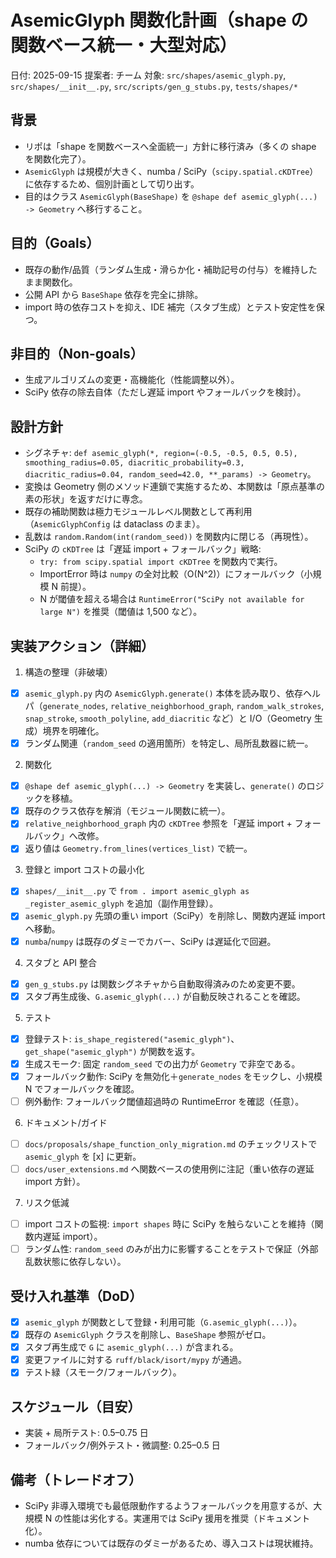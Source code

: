 # AsemicGlyph 関数化計画（shape の関数ベース統一・大型対応）

日付: 2025-09-15
提案者: チーム
対象: `src/shapes/asemic_glyph.py`, `src/shapes/__init__.py`, `src/scripts/gen_g_stubs.py`, `tests/shapes/*`

## 背景
- リポは「shape を関数ベースへ全面統一」方針に移行済み（多くの shape を関数化完了）。
- `AsemicGlyph` は規模が大きく、numba / SciPy（`scipy.spatial.cKDTree`）に依存するため、個別計画として切り出す。
- 目的はクラス `AsemicGlyph(BaseShape)` を `@shape def asemic_glyph(...) -> Geometry` へ移行すること。

## 目的（Goals）
- 既存の動作/品質（ランダム生成・滑らか化・補助記号の付与）を維持したまま関数化。
- 公開 API から `BaseShape` 依存を完全に排除。
- import 時の依存コストを抑え、IDE 補完（スタブ生成）とテスト安定性を保つ。

## 非目的（Non-goals）
- 生成アルゴリズムの変更・高機能化（性能調整以外）。
- SciPy 依存の除去自体（ただし遅延 import やフォールバックを検討）。

## 設計方針
- シグネチャ: `def asemic_glyph(*, region=(-0.5, -0.5, 0.5, 0.5), smoothing_radius=0.05, diacritic_probability=0.3, diacritic_radius=0.04, random_seed=42.0, **_params) -> Geometry`。
- 変換は Geometry 側のメソッド連鎖で実施するため、本関数は「原点基準の素の形状」を返すだけに専念。
- 既存の補助関数は極力モジュールレベル関数として再利用（`AsemicGlyphConfig` は dataclass のまま）。
- 乱数は `random.Random(int(random_seed))` を関数内に閉じる（再現性）。
- SciPy の `cKDTree` は「遅延 import + フォールバック」戦略:
  - `try: from scipy.spatial import cKDTree` を関数内で実行。
  - ImportError 時は `numpy` の全対比較（O(N^2)）にフォールバック（小規模 N 前提）。
  - N が閾値を超える場合は `RuntimeError("SciPy not available for large N")` を推奨（閾値は 1,500 など）。

## 実装アクション（詳細）
1) 構造の整理（非破壊）
- [x] `asemic_glyph.py` 内の `AsemicGlyph.generate()` 本体を読み取り、依存ヘルパ（`generate_nodes`, `relative_neighborhood_graph`, `random_walk_strokes`, `snap_stroke`, `smooth_polyline`, `add_diacritic` など）と I/O（Geometry 生成）境界を明確化。
- [x] ランダム関連（`random_seed` の適用箇所）を特定し、局所乱数器に統一。

2) 関数化
- [x] `@shape def asemic_glyph(...) -> Geometry` を実装し、`generate()` のロジックを移植。
- [x] 既存のクラス依存を解消（モジュール関数に統一）。
- [x] `relative_neighborhood_graph` 内の `cKDTree` 参照を「遅延 import + フォールバック」へ改修。
- [x] 返り値は `Geometry.from_lines(vertices_list)` で統一。

3) 登録と import コストの最小化
- [x] `shapes/__init__.py` で `from . import asemic_glyph as _register_asemic_glyph` を追加（副作用登録）。
- [x] `asemic_glyph.py` 先頭の重い import（SciPy）を削除し、関数内遅延 import へ移動。
- [x] `numba`/`numpy` は既存のダミーでカバー、SciPy は遅延化で回避。

4) スタブと API 整合
- [x] `gen_g_stubs.py` は関数シグネチャから自動取得済みのため変更不要。
- [x] スタブ再生成後、`G.asemic_glyph(...)` が自動反映されることを確認。

5) テスト
- [x] 登録テスト: `is_shape_registered("asemic_glyph")`、`get_shape("asemic_glyph")` が関数を返す。
- [x] 生成スモーク: 固定 `random_seed` での出力が `Geometry` で非空である。
- [x] フォールバック動作: SciPy を無効化＋`generate_nodes` をモックし、小規模 N でフォールバックを確認。
- [ ] 例外動作: フォールバック閾値超過時の RuntimeError を確認（任意）。

6) ドキュメント/ガイド
- [ ] `docs/proposals/shape_function_only_migration.md` のチェックリストで `asemic_glyph` を [x] に更新。
- [ ] `docs/user_extensions.md` へ関数ベースの使用例に注記（重い依存の遅延 import 方針）。

7) リスク低減
- [ ] import コストの監視: `import shapes` 時に SciPy を触らないことを維持（関数内遅延 import）。
- [ ] ランダム性: `random_seed` のみが出力に影響することをテストで保証（外部乱数状態に依存しない）。

## 受け入れ基準（DoD）
- [x] `asemic_glyph` が関数として登録・利用可能（`G.asemic_glyph(...)`）。
- [x] 既存の `AsemicGlyph` クラスを削除し、`BaseShape` 参照がゼロ。
- [x] スタブ再生成で `G` に `asemic_glyph(...)` が含まれる。
- [x] 変更ファイルに対する `ruff/black/isort/mypy` が通過。
- [x] テスト緑（スモーク/フォールバック）。

## スケジュール（目安）
- 実装 + 局所テスト: 0.5–0.75 日
- フォールバック/例外テスト・微調整: 0.25–0.5 日

## 備考（トレードオフ）
- SciPy 非導入環境でも最低限動作するようフォールバックを用意するが、大規模 N の性能は劣化する。実運用では SciPy 援用を推奨（ドキュメント化）。
- numba 依存については既存のダミーがあるため、導入コストは現状維持。
